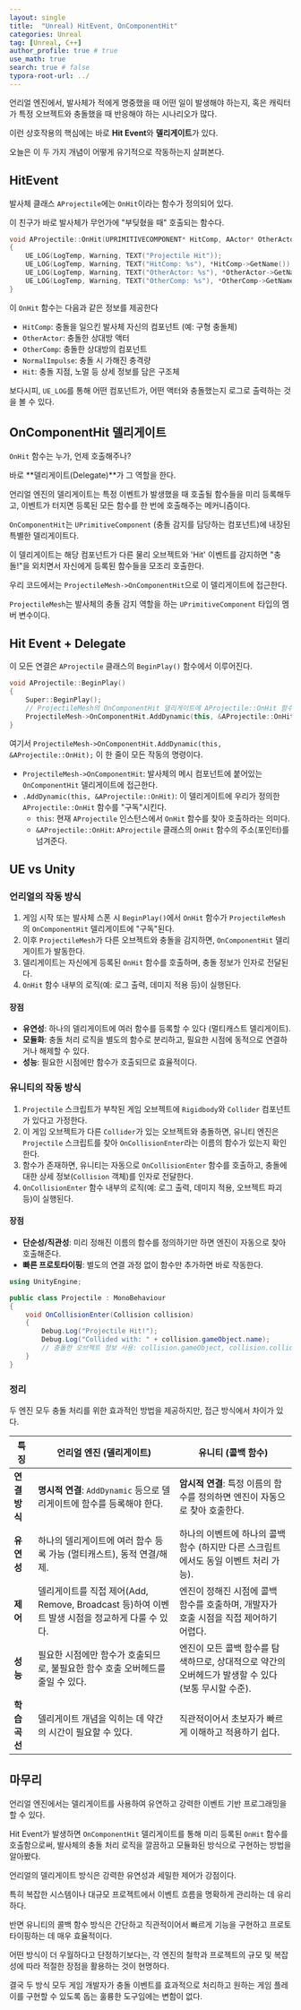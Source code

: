 ```yaml
---
layout: single
title:  "Unreal) HitEvent, OnComponentHit"
categories: Unreal
tag: [Unreal, C++]
author_profile: true # true
use_math: true
search: true # false
typora-root-url: ../
---
```


언리얼 엔진에서, 발사체가 적에게 명중했을 때 어떤 일이 발생해야 하는지, 혹은 캐릭터가 특정 오브젝트와 충돌했을 때 반응해야 하는 시나리오가 많다. 

이런 상호작용의 핵심에는 바로 **Hit Event**와 **델리게이트**가 있다.

오늘은 이 두 가지 개념이 어떻게 유기적으로 작동하는지 살펴본다.



## HitEvent

발사체 클래스 `AProjectile`에는 `OnHit`이라는 함수가 정의되어 있다. 

이 친구가 바로 발사체가 무언가에 "부딪혔을 때" 호출되는 함수다.

```c++
void AProjectile::OnHit(UPRIMITIVECOMPONENT* HitComp, AActor* OtherActor, UPRIMITIVECOMPONENT* OtherComp, FVector NormalImpulse, const FHitResult& Hit)
{
    UE_LOG(LogTemp, Warning, TEXT("Projectile Hit"));
    UE_LOG(LogTemp, Warning, TEXT("HitComp: %s"), *HitComp->GetName());
    UE_LOG(LogTemp, Warning, TEXT("OtherActor: %s"), *OtherActor->GetName());
    UE_LOG(LogTemp, Warning, TEXT("OtherComp: %s"), *OtherComp->GetName());
}
```

이 `OnHit` 함수는 다음과 같은 정보를 제공한다

- `HitComp`: 충돌을 일으킨 발사체 자신의 컴포넌트 (예: 구형 충돌체)
- `OtherActor`: 충돌한 상대방 액터
- `OtherComp`: 충돌한 상대방의 컴포넌트
- `NormalImpulse`: 충돌 시 가해진 충격량
- `Hit`: 충돌 지점, 노멀 등 상세 정보를 담은 구조체

보다시피, `UE_LOG`를 통해 어떤 컴포넌트가, 어떤 액터와 충돌했는지 로그로 출력하는 것을 볼 수 있다. 



## OnComponentHit 델리게이트

`OnHit` 함수는 누가, 언제 호출해주나? 

바로 **델리게이트(Delegate)**가 그 역할을 한다. 

언리얼 엔진의 델리게이트는 특정 이벤트가 발생했을 때 호출될 함수들을 미리 등록해두고, 이벤트가 터지면 등록된 모든 함수를 한 번에 호출해주는 메커니즘이다.





`OnComponentHit`는 `UPrimitiveComponent` (충돌 감지를 담당하는 컴포넌트)에 내장된 특별한 델리게이트다. 

이 델리게이트는 해당 컴포넌트가 다른 물리 오브젝트와 'Hit' 이벤트를 감지하면 "충돌!"을 외치면서 자신에게 등록된 함수들을 모조리 호출한다.

우리 코드에서는 `ProjectileMesh->OnComponentHit`으로 이 델리게이트에 접근한다.

`ProjectileMesh`는 발사체의 충돌 감지 역할을 하는 `UPrimitiveComponent` 타입의 멤버 변수이다.



## Hit Event + Delegate

이 모든 연결은 `AProjectile` 클래스의 `BeginPlay()` 함수에서 이루어진다.

```c++
void AProjectile::BeginPlay()
{
    Super::BeginPlay();
    // ProjectileMesh의 OnComponentHit 델리게이트에 AProjectile::OnHit 함수를 등록한다.
    ProjectileMesh->OnComponentHit.AddDynamic(this, &AProjectile::OnHit);
}
```

여기서 `ProjectileMesh->OnComponentHit.AddDynamic(this, &AProjectile::OnHit);` 이 한 줄이 모든 작동의 명령이다.

- `ProjectileMesh->OnComponentHit`: 발사체의 메시 컴포넌트에 붙어있는 `OnComponentHit` 델리게이트에 접근한다.
- `.AddDynamic(this, &AProjectile::OnHit)`: 이 델리게이트에 우리가 정의한 `AProjectile::OnHit` 함수를 "구독"시킨다.
  - `this`: 현재 `AProjectile` 인스턴스에서 `OnHit` 함수를 찾아 호출하라는 의미다.
  - `&AProjectile::OnHit`: `AProjectile` 클래스의 `OnHit` 함수의 주소(포인터)를 넘겨준다.



## UE vs Unity

### 언리얼의 작동 방식

1. 게임 시작 또는 발사체 스폰 시 `BeginPlay()`에서 `OnHit` 함수가 `ProjectileMesh`의 `OnComponentHit` 델리게이트에 "구독"된다.
2. 이후 `ProjectileMesh`가 다른 오브젝트와 충돌을 감지하면, `OnComponentHit` 델리게이트가 발동한다.
3. 델리게이트는 자신에게 등록된 `OnHit` 함수를 호출하며, 충돌 정보가 인자로 전달된다.
4. `OnHit` 함수 내부의 로직(예: 로그 출력, 데미지 적용 등)이 실행된다.

#### 장점

- **유연성**: 하나의 델리게이트에 여러 함수를 등록할 수 있다 (멀티캐스트 델리게이트).
- **모듈화**: 충돌 처리 로직을 별도의 함수로 분리하고, 필요한 시점에 동적으로 연결하거나 해제할 수 있다.
- **성능**: 필요한 시점에만 함수가 호출되므로 효율적이다.





### 유니티의 작동 방식

1. `Projectile` 스크립트가 부착된 게임 오브젝트에 `Rigidbody`와 `Collider` 컴포넌트가 있다고 가정한다.
2. 이 게임 오브젝트가 다른 `Collider`가 있는 오브젝트와 충돌하면, 유니티 엔진은 `Projectile` 스크립트를 찾아 `OnCollisionEnter`라는 이름의 함수가 있는지 확인한다.
3. 함수가 존재하면, 유니티는 자동으로 `OnCollisionEnter` 함수를 호출하고, 충돌에 대한 상세 정보(`Collision` 객체)를 인자로 전달한다.
4. `OnCollisionEnter` 함수 내부의 로직(예: 로그 출력, 데미지 적용, 오브젝트 파괴 등)이 실행된다.

#### 장점

- **단순성/직관성**: 미리 정해진 이름의 함수를 정의하기만 하면 엔진이 자동으로 찾아 호출해준다.
- **빠른 프로토타이핑**: 별도의 연결 과정 없이 함수만 추가하면 바로 작동한다.

``` c#
using UnityEngine;

public class Projectile : MonoBehaviour
{
    void OnCollisionEnter(Collision collision)
    {
        Debug.Log("Projectile Hit!");
        Debug.Log("Collided with: " + collision.gameObject.name);
        // 충돌한 오브젝트 정보 사용: collision.gameObject, collision.collider 등
    }
}
```





### 정리

두 엔진 모두 충돌 처리를 위한 효과적인 방법을 제공하지만, 접근 방식에서 차이가 있다.

| 특징          | 언리얼 엔진 (델리게이트)                                     | 유니티 (콜백 함수)                                           |
| ------------- | ------------------------------------------------------------ | ------------------------------------------------------------ |
| **연결 방식** | **명시적 연결**: `AddDynamic` 등으로 델리게이트에 함수를 등록해야 한다. | **암시적 연결**: 특정 이름의 함수를 정의하면 엔진이 자동으로 찾아 호출한다. |
| **유연성**    | 하나의 델리게이트에 여러 함수 등록 가능 (멀티캐스트), 동적 연결/해제. | 하나의 이벤트에 하나의 콜백 함수 (하지만 다른 스크립트에서도 동일 이벤트 처리 가능). |
| **제어**      | 델리게이트를 직접 제어(Add, Remove, Broadcast 등)하여 이벤트 발생 시점을 정교하게 다룰 수 있다. | 엔진이 정해진 시점에 콜백 함수를 호출하며, 개발자가 호출 시점을 직접 제어하기 어렵다. |
| **성능**      | 필요한 시점에만 함수가 호출되므로, 불필요한 함수 호출 오버헤드를 줄일 수 있다. | 엔진이 모든 콜백 함수를 탐색하므로, 상대적으로 약간의 오버헤드가 발생할 수 있다 (보통 무시할 수준). |
| **학습 곡선** | 델리게이트 개념을 익히는 데 약간의 시간이 필요할 수 있다.    | 직관적이어서 초보자가 빠르게 이해하고 적용하기 쉽다.         |





## 마무리

언리얼 엔진에서는 델리게이트를 사용하여 유연하고 강력한 이벤트 기반 프로그래밍을 할 수 있다. 

Hit Event가 발생하면 `OnComponentHit` 델리게이트를 통해 미리 등록된 `OnHit` 함수를 호출함으로써, 발사체의 충돌 처리 로직을 깔끔하고 모듈화된 방식으로 구현하는 방법을 알아봤다. 





언리얼의 델리게이트 방식은 강력한 유연성과 세밀한 제어가 강점이다. 

특히 복잡한 시스템이나 대규모 프로젝트에서 이벤트 흐름을 명확하게 관리하는 데 유리하다. 

반면 유니티의 콜백 함수 방식은 간단하고 직관적이어서 빠르게 기능을 구현하고 프로토타이핑하는 데 매우 효율적이다.

어떤 방식이 더 우월하다고 단정하기보다는, 각 엔진의 철학과 프로젝트의 규모 및 복잡성에 따라 적절한 장점을 활용하는 것이 현명하다. 

결국 두 방식 모두 게임 개발자가 충돌 이벤트를 효과적으로 처리하고 원하는 게임 플레이를 구현할 수 있도록 돕는 훌륭한 도구임에는 변함이 없다.
